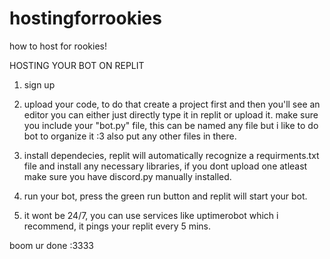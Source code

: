 # hostingforrookies
how to host for rookies! 

HOSTING YOUR BOT ON REPLIT
1. sign up

2. upload your code, to do that create a project first and then you'll see an editor you can either just directly type it in replit or upload it.
   make sure you include your "bot.py" file, this can be named any file but i like to do bot to organize it :3 also put any other files in there.
   
3. install dependecies, replit will automatically recognize a requirments.txt file and install any necessary  libraries, if you dont upload one 
   atleast make sure you have discord.py manually installed.
   
4. run your bot, press the green run button and replit will start your bot.

5. it wont be 24/7, you can use services like uptimerobot which i recommend, it pings your replit every 5 mins.


boom ur done :3333 
